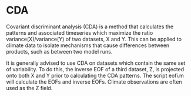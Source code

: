 # CDA
Covariant discriminant analysis (CDA) is a method that calculates the patterns and associated timeseries which maximize the ratio variance(X)/variance(Y) of two datasets, X and Y. This can be applied to climate data to isolate mechanisms that cause differences between products, such as between two model runs. 

It is generally advised to use CDA on datasets which contain the same set of variability. To do this, the inverse EOF of a third dataset, Z, is projected onto both X and Y prior to calculating the CDA patterns. The script eofi.m will calculate the EOFs and inverse EOFs. Climate observations are often used as the Z field. 
